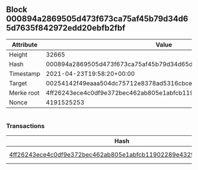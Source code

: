 ## Block 000894a2869505d473f673ca75af45b79d34d65d7635f842972edd20ebfb2fbf

Attribute | Value
--- | ---
Height | 32665
Hash | 000894a2869505d473f673ca75af45b79d34d65d7635f842972edd20ebfb2fbf
Timestamp | 2021-04-23T19:58:20+00:00
Target | 00254142f49eaaa504dc75712e8378ad5316cbcead634704b3734b6271167cc4
Merke root | 4ff26243ece4c0df9e372bec462ab805e1abfcb11902289e4329f5e013bff2d5
Nonce | 4191525253

```

```

### Transactions

Hash | Amount
--- | ---
[4ff26243ece4c0df9e372bec462ab805e1abfcb11902289e4329f5e013bff2d5](4ff26243ece4c0df9e372bec462ab805e1abfcb11902289e4329f5e013bff2d5.md) | 10.00000000 SKEPTI 
